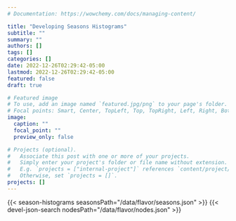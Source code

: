 ```yaml
---
# Documentation: https://wowchemy.com/docs/managing-content/

title: "Developing Seasons Histograms"
subtitle: ""
summary: ""
authors: []
tags: []
categories: []
date: 2022-12-26T02:29:42-05:00
lastmod: 2022-12-26T02:29:42-05:00
featured: false
draft: true

# Featured image
# To use, add an image named `featured.jpg/png` to your page's folder.
# Focal points: Smart, Center, TopLeft, Top, TopRight, Left, Right, BottomLeft, Bottom, BottomRight.
image:
  caption: ""
  focal_point: ""
  preview_only: false

# Projects (optional).
#   Associate this post with one or more of your projects.
#   Simply enter your project's folder or file name without extension.
#   E.g. `projects = ["internal-project"]` references `content/project/deep-learning/index.md`.
#   Otherwise, set `projects = []`.
projects: []
---
```


{{< season-histograms seasonsPath="/data/flavor/seasons.json" >}}
{{< devel-json-search nodesPath="/data/flavor/nodes.json"  >}}

